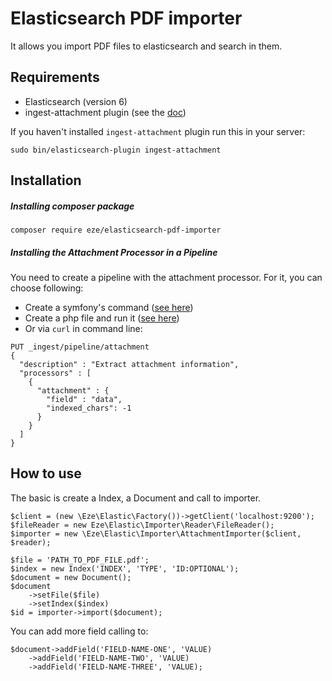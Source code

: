 # Elasticsearch PDF importer

It allows you import PDF files to elasticsearch and search in them.

## Requirements

- Elasticsearch (version 6)
- ingest-attachment plugin (see the [doc](https://www.elastic.co/guide/en/elasticsearch/plugins/master/ingest-attachment.html))

If you haven't installed `ingest-attachment` plugin run this in your server:
```
sudo bin/elasticsearch-plugin ingest-attachment
```

## Installation

##### Installing composer package
```
composer require eze/elasticsearch-pdf-importer
```

##### Installing the Attachment Processor in a Pipeline

You need to create a pipeline with the attachment processor. For it, you can choose following:
 - Create a symfony's command ([see here](examples/SetupCommand.php))
 - Create a php file and run it ([see here](examples/setup.php))
 - Or via `curl` in command line:
```
PUT _ingest/pipeline/attachment
{
  "description" : "Extract attachment information",
  "processors" : [
    {
      "attachment" : {
        "field" : "data",
        "indexed_chars": -1
      }
    }
  ]
}
```

## How to use

The basic is create a Index, a Document and call to importer.

```
$client = (new \Eze\Elastic\Factory())->getClient('localhost:9200');
$fileReader = new Eze\Elastic\Importer\Reader\FileReader();
$importer = new \Eze\Elastic\Importer\AttachmentImporter($client, $reader);

$file = 'PATH_TO_PDF_FILE.pdf';
$index = new Index('INDEX', 'TYPE', 'ID:OPTIONAL');
$document = new Document();
$document
    ->setFile($file)
    ->setIndex($index)
$id = importer->import($document);
```
You can add more field calling to:
```
$document->addField('FIELD-NAME-ONE', 'VALUE)
    ->addField('FIELD-NAME-TWO', 'VALUE)
    ->addField('FIELD-NAME-THREE', 'VALUE);
```



